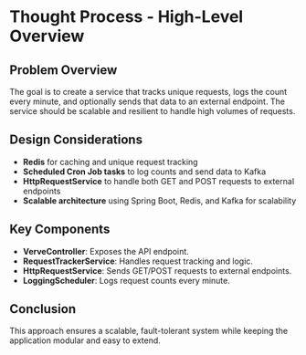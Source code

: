 # Thought Process - High-Level Overview

## Problem Overview
The goal is to create a service that tracks unique requests, logs the count every minute, and optionally sends that data to an external endpoint. The service should be scalable and resilient to handle high volumes of requests.

## Design Considerations
- **Redis** for caching and unique request tracking
- **Scheduled Cron Job tasks** to log counts and send data to Kafka
- **HttpRequestService** to handle both GET and POST requests to external endpoints
- **Scalable architecture** using Spring Boot, Redis, and Kafka for scalability

## Key Components
- **VerveController**: Exposes the API endpoint.
- **RequestTrackerService**: Handles request tracking and logic.
- **HttpRequestService**: Sends GET/POST requests to external endpoints.
- **LoggingScheduler**: Logs request counts every minute.

## Conclusion
This approach ensures a scalable, fault-tolerant system while keeping the application modular and easy to extend.